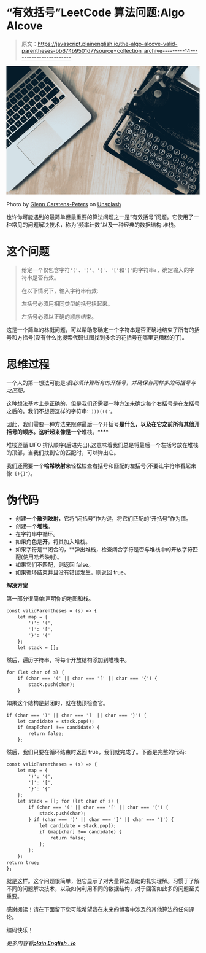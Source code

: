 # “有效括号”LeetCode 算法问题:Algo Alcove

> 原文：<https://javascript.plainenglish.io/the-algo-alcove-valid-parentheses-bb674b9501d7?source=collection_archive---------14----------------------->

![](img/235b0509916baf596f4a58bd325d70ab.png)

Photo by [Glenn Carstens-Peters](https://unsplash.com/@glenncarstenspeters?utm_source=medium&utm_medium=referral) on [Unsplash](https://unsplash.com?utm_source=medium&utm_medium=referral)

也许你可能遇到的最简单但最重要的算法问题之一是“有效括号”问题。它使用了一种常见的问题解决技术，称为“频率计数”以及一种经典的数据结构:堆栈。

# 这个问题

> 给定一个仅包含字符`'('`、`')'`、`'{'`、`'['`和`']'`的字符串`s`，确定输入的字符串是否有效。
> 
> 在以下情况下，输入字符串有效:
> 
> 左括号必须用相同类型的括号括起来。
> 
> 左括号必须以正确的顺序结束。

这是一个简单的林挺问题，可以帮助您确定一个字符串是否正确地结束了所有的括号和方括号(没有什么比搜索代码试图找到多余的花括号在哪里更糟糕的了)。

# 思维过程

一个人的第一想法可能是:*我必须计算所有的开括号，并确保有同样多的闭括号与之匹配。*

这种想法基本上是正确的，但是我们还需要一种方法来确定每个右括号是在左括号之后的。我们不想要这样的字符串:`')))((('`。

因此，我们需要一种方法来跟踪最后一个开括号**是什么，以及在它之前所有其他开括号的顺序。这听起来像是一个**堆栈。****

堆栈遵循 LIFO 排队顺序(后进先出),这意味着我们总是将最后一个左括号放在堆栈的顶部，当我们找到它的匹配时，可以弹出它。

我们还需要一个**哈希映射**来轻松检查右括号和匹配的左括号(不要让字符串看起来像`'[){]'`)。

# 伪代码

*   创建一个**散列映射**，它将“闭括号”作为键，将它们匹配的“开括号”作为值。
*   创建一个**堆栈**。
*   在字符串中循环。
*   如果角色是**开**，将其加入堆栈。
*   如果字符是**闭合的，**弹出堆栈，检查闭合字符是否与堆栈中的开放字符匹配(使用哈希映射)。
*   如果它们不匹配，则返回 false。
*   如果循环结束并且没有错误发生，则返回 true。

**解决方案**

第一部分很简单:声明你的地图和栈。

```
const validParentheses = (s) => {
    let map = {
        ')': '(',
        ']': '[',
        '}': '{'
    };
    let stack = []; 
```

然后，遍历字符串，将每个开放结构添加到堆栈中。

```
for (let char of s) {
    if (char === '(' || char === '[' || char === '{') {
        stack.push(char);
    }
```

如果这个结构是封闭的，就在栈顶检查它。

```
if (char === ')' || char === ']' || char === '}') {
    let candidate = stack.pop();
    if (map[char] !== candidate) {
        return false;
    };
```

然后，我们只要在循环结束时返回 true，我们就完成了。下面是完整的代码:

```
const validParentheses = (s) => {
    let map = {
        ')': '(',
        ']': '[',
        '}': '{'
    };
    let stack = []; for (let char of s) {
        if (char === '(' || char === '[' || char === '{') {
            stack.push(char);
        } if (char === ')' || char === ']' || char === '}') {
            let candidate = stack.pop();
            if (map[char] !== candidate) {
                return false;
            };
        };
    };
return true;
};
```

就是这样。这个问题很简单，但它显示了对大量算法基础的扎实理解。习惯于了解不同的问题解决技术，以及如何利用不同的数据结构，对于回答如此多的问题至关重要。

感谢阅读！请在下面留下您可能希望我在未来的博客中涉及的其他算法的任何评论。

编码快乐！

*更多内容看*[***plain English . io***](http://plainenglish.io/)